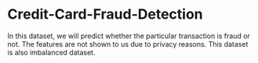# Credit-Card-Fraud-Detection
In this dataset, we will predict whether the particular transaction is fraud or not. The features are not shown to us due to privacy reasons. This dataset is also imbalanced dataset.
